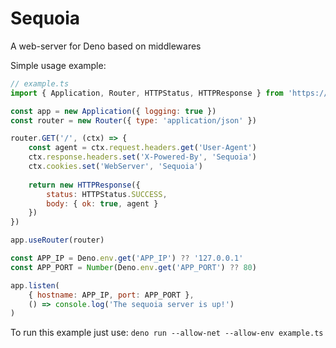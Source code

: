 # Sequoia

A web-server for Deno based on middlewares

Simple usage example:
```javascript
// example.ts
import { Application, Router, HTTPStatus, HTTPResponse } from 'https://deno.land/x/sequoia/mod.ts'

const app = new Application({ logging: true })
const router = new Router({ type: 'application/json' })

router.GET('/', (ctx) => {
	const agent = ctx.request.headers.get('User-Agent')
	ctx.response.headers.set('X-Powered-By', 'Sequoia')
	ctx.cookies.set('WebServer', 'Sequoia')
	
	return new HTTPResponse({
		status: HTTPStatus.SUCCESS,
		body: { ok: true, agent }
	})
})

app.useRouter(router)

const APP_IP = Deno.env.get('APP_IP') ?? '127.0.0.1'
const APP_PORT = Number(Deno.env.get('APP_PORT') ?? 80)

app.listen(
	{ hostname: APP_IP, port: APP_PORT },
	() => console.log('The sequoia server is up!')
)
```

To run this example just use:
`deno run --allow-net --allow-env example.ts`
